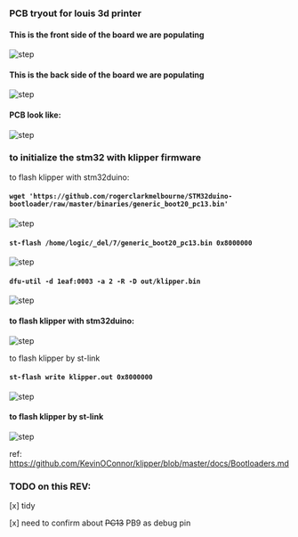 ### PCB tryout for louis 3d printer


####  This is the front side of the board we are populating

![step](img/populating_1.png)

####  This is the back side of the board we are populating

![step](img/populating_2.png)

#### PCB look like:

![step](img/populating_3.png)

### to initialize the stm32 with klipper firmware

to flash klipper with stm32duino:


#### `wget 'https://github.com/rogerclarkmelbourne/STM32duino-bootloader/raw/master/binaries/generic_boot20_pc13.bin'`

![step](img/populating_4.png)

#### `st-flash /home/logic/_del/7/generic_boot20_pc13.bin 0x8000000`

![step](img/populating_5.png)

#### `dfu-util -d 1eaf:0003 -a 2 -R -D out/klipper.bin`

![step](img/populating_6.png)

#### to flash klipper with stm32duino:



![step](img/populating_7.png)

to flash klipper by st-link


#### `st-flash write klipper.out 0x8000000`

![step](img/populating_8.png)

#### to flash klipper by st-link



![step](img/populating_9.png)

ref: <https://github.com/KevinOConnor/klipper/blob/master/docs/Bootloaders.md>

### TODO on this REV:


[x] tidy

[x] need to confirm about ~~PC13~~  PB9 as debug pin

